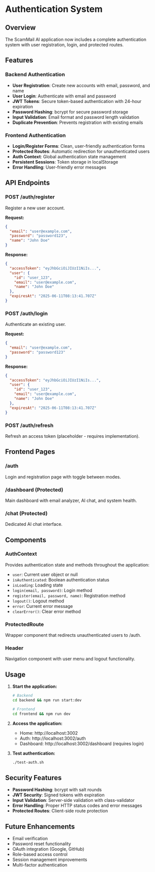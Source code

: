 # Authentication System

## Overview

The ScamMail AI application now includes a complete authentication system with user registration, login, and protected routes.

## Features

### Backend Authentication
- **User Registration**: Create new accounts with email, password, and name
- **User Login**: Authenticate with email and password
- **JWT Tokens**: Secure token-based authentication with 24-hour expiration
- **Password Hashing**: bcrypt for secure password storage
- **Input Validation**: Email format and password length validation
- **Duplicate Prevention**: Prevents registration with existing emails

### Frontend Authentication
- **Login/Register Forms**: Clean, user-friendly authentication forms
- **Protected Routes**: Automatic redirection for unauthenticated users
- **Auth Context**: Global authentication state management
- **Persistent Sessions**: Token storage in localStorage
- **Error Handling**: User-friendly error messages

## API Endpoints

### POST /auth/register
Register a new user account.

**Request:**
```json
{
  "email": "user@example.com",
  "password": "password123",
  "name": "John Doe"
}
```

**Response:**
```json
{
  "accessToken": "eyJhbGciOiJIUzI1NiIs...",
  "user": {
    "id": "user_123",
    "email": "user@example.com",
    "name": "John Doe"
  },
  "expiresAt": "2025-06-11T08:13:41.707Z"
}
```

### POST /auth/login
Authenticate an existing user.

**Request:**
```json
{
  "email": "user@example.com",
  "password": "password123"
}
```

**Response:**
```json
{
  "accessToken": "eyJhbGciOiJIUzI1NiIs...",
  "user": {
    "id": "user_123",
    "email": "user@example.com",
    "name": "John Doe"
  },
  "expiresAt": "2025-06-11T08:13:41.707Z"
}
```

### POST /auth/refresh
Refresh an access token (placeholder - requires implementation).

## Frontend Pages

### /auth
Login and registration page with toggle between modes.

### /dashboard (Protected)
Main dashboard with email analyzer, AI chat, and system health.

### /chat (Protected)
Dedicated AI chat interface.

## Components

### AuthContext
Provides authentication state and methods throughout the application:
- `user`: Current user object or null
- `isAuthenticated`: Boolean authentication status
- `isLoading`: Loading state
- `login(email, password)`: Login method
- `register(email, password, name)`: Registration method
- `logout()`: Logout method
- `error`: Current error message
- `clearError()`: Clear error method

### ProtectedRoute
Wrapper component that redirects unauthenticated users to /auth.

### Header
Navigation component with user menu and logout functionality.

## Usage

1. **Start the application:**
   ```bash
   # Backend
   cd backend && npm run start:dev
   
   # Frontend  
   cd frontend && npm run dev
   ```

2. **Access the application:**
   - Home: http://localhost:3002
   - Auth: http://localhost:3002/auth
   - Dashboard: http://localhost:3002/dashboard (requires login)

3. **Test authentication:**
   ```bash
   ./test-auth.sh
   ```

## Security Features

- **Password Hashing**: bcrypt with salt rounds
- **JWT Security**: Signed tokens with expiration
- **Input Validation**: Server-side validation with class-validator
- **Error Handling**: Proper HTTP status codes and error messages
- **Protected Routes**: Client-side route protection

## Future Enhancements

- Email verification
- Password reset functionality
- OAuth integration (Google, GitHub)
- Role-based access control
- Session management improvements
- Multi-factor authentication
